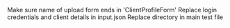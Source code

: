 Make sure name of upload form ends in 'ClientProfileForm'
Replace login credentials and client details in input.json
Replace directory in main test file
